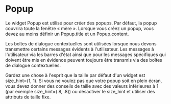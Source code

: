 # Popup

Le widget Popup est utilisé pour créer des popups. Par défaut, la popup couvrira toute la fenêtre « mère ». Lorsque vous créez un popup, vous devez au moins définir un Popup.title et un Popup.content.

Les boîtes de dialogue contextuelles sont utilisées lorsque nous devons transmettre certains messages évidents à l'utilisateur. Les messages à l'utilisateur via les barres d'état ainsi que pour les messages spécifiques qui doivent être mis en évidence peuvent toujours être transmis via des boîtes de dialogue contextuelles.

Gardez une chose à l'esprit que la taille par défaut d'un widget est size_hint=(1, 1).
Si vous ne voulez pas que votre popup soit en plein écran, vous devez donner des conseils de taille avec des valeurs inférieures à 1 (par exemple size_hint=(.8, .8)) ou désactiver le size_hint et utiliser des attributs de taille fixe.